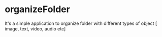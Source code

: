 # organizeFolder
It's a simple application to organize folder with different types of object [ image, text, video, audio etc]
